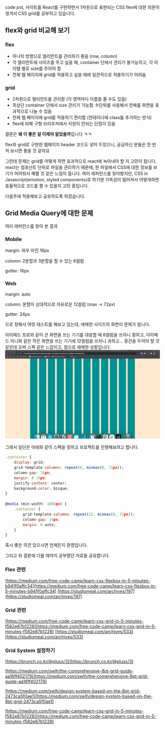 code pot, 사이트를 React를 구현하면서 1차원으로 표현되는 CSS flex에 대한 의문이 생겨서 CSS grid를 공부하고 있습니다.

## flex와 grid 비교해 보기

### flex

- 하나의 방향으로 엘리먼트를 관리하기 좋음 (row, column)
- 각 엘리먼트에 사이즈를 주고 싶을 때, container 단에서 관리가 불가능하고, 각 아이템 별로 size를 주어야 함
- 전체 웹 페이지에 grid를 적용하고 싶을 때에 일관적으로 적용하기가 어려움

### grid

- 2차원으로 엘리먼트를 관리함 (각 영역마다 이름을 줄 수도 있음)
- 최상단 container 단에서 size 관리가 가능함. fr단위를 사용해서 전체를 화면을 효과적으로 나눌 수 있음
- 전체 웹 페이지에 grid를 적용하기 편리함 (컨테이너에 class를 추가하는 방식)
- flex에 비해 구형 브라우저에서 지원이 안되는 단점이 있음

결론은 **왜 이 좋은 걸 이제야 알았을까**입니다 ㅋㅋ

flex와 grid로 구현한 웹페이지 header 코드도 넣어 두었으니, 궁금하신 분들은 한 번씩 보시면 좋을 것 같아요

그런데 문제는 grid를 어떻게 하면 효과적으로 react에 녹아내야 할 지 고민이 됩니다. react는 컴포넌트 단위로 파일을 관리하기 때문에, 한 파일에서 CSS에 대한 정보를 보기가 어려워서 해맬 것 같은 느낌이 옵니다. 여러 레퍼런스를 찾아봤지만, CSS in Javascript(emotion, styled components)로 하기엔 가독성이 떨어져서 어떻게하면 효율적으로 코드를 짤 수 있을지 고민 중입니다.

다음주에 적용해보고 공유하도록 하겠습니다.

## Grid Media Query에 대한 문제

여러 레퍼런스를 찾아 본 결과

### Mobile

margin: 좌우 마진 16px

column: 2분할과 3분할을 할 수 있는 6컬럼

gutter: 16px

### Web

margin: auto

column: 분할이 상대적으로 자유로운 12컬럼 (max → 72px)

gutter: 24px

으로 정해서 여럿 테스트를 해보고 있는데, 애매한 사이즈의 화면이 문제가 됩니다.

아이패드 프로와 같이 큰 화면을 쓰는 기기를 대응할 때 6컬럼을 쓰자니 횡하고, 아이패드 미니와 같은 작은 화면을 쓰는 기기에 12컬럼을 쓰자니 과하고...
중간을 두어야 할 것 같은데 오버 스펙 같은 느낌이고, 참으로 애매한 상황입니다.
![Alt Text](grid-screen.gif)

그래서 일단은 아래와 같이 스펙을 정하고 프로젝트를 진행해보려고 합니다.

```jsx
.container {
	display: grid;
	grid-template-columns: repeat(6, minmax(0, 72px));
	column-gap: 16px;
	margin: 0 16px;
	justify-content: center;
	background-color: bisque;
}

@media (min-width: 1084px) {
	.container {
		grid-template-columns: repeat(12, minmax(0, 72px));
		column-gap: 16px;
		margin: 0 auto;
	}
}
```

혹시 좋은 의견 있으시면 언제든지 환영입니다.

그리고 위 결론에 다를 때까지 공부했던 자료들 공유합니다.

### Flex 관련

[https://medium.com/free-code-camp/learn-css-flexbox-in-5-minutes-b941f0affc34](https://medium.com/free-code-camp/learn-css-flexbox-in-5-minutes-b941f0affc34)
[https://studiomeal.com/archives/197](https://studiomeal.com/archives/197)

### Grid 관련

[https://medium.com/free-code-camp/learn-css-grid-in-5-minutes-f582e87b1228](https://medium.com/free-code-camp/learn-css-grid-in-5-minutes-f582e87b1228)
[https://studiomeal.com/archives/533](https://studiomeal.com/archives/533)

### Grid System 설정하기

[https://brunch.co.kr/@plusx/3](https://brunch.co.kr/@plusx/3)

[https://medium.com/swlh/the-comprehensive-8pt-grid-guide-aa16ff402179](https://medium.com/swlh/the-comprehensive-8pt-grid-guide-aa16ff402179)

[https://medium.com/swlh/design-system-based-on-the-8pt-grid-2473ca5f0ae1](https://medium.com/swlh/design-system-based-on-the-8pt-grid-2473ca5f0ae1)

[https://medium.com/free-code-camp/learn-css-grid-in-5-minutes-f582e87b1228](https://medium.com/free-code-camp/learn-css-grid-in-5-minutes-f582e87b1228)
